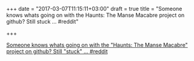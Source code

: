 +++
date = "2017-03-07T11:15:11+03:00"
draft = true
title = "Someone knows whats going on with the Haunts: The Manse Macabre project on github? Still stuck …  #reddit"

+++

<p><a href="https://t.co/xtEEkdhQYK">Someone knows whats going on with the "Haunts: The Manse Macabre" project on github? Still "stuck" …  #reddit</a></p>
